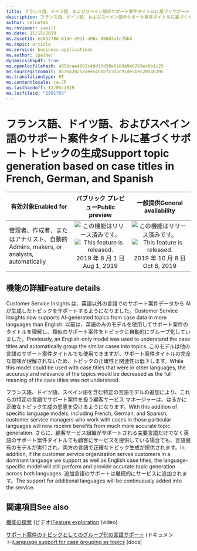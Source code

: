 ```yaml
---
title: フランス語、ドイツ語、およびスペイン語のサポート案件タイトルに基づくサポート トピックの生成
description: フランス語、ドイツ語、およびスペイン語のサポート案件タイトルに基づくサポート トピックの生成
author: relnotes
ms.reviewer: iawilt
ms.date: 11/15/2019
ms.assetid: ec63278d-615e-e911-a96c-000d3a1c7bbb
ms.topic: article
ms.service: business-applications
ms.author: tpalmer
dynamics365pdf: true
ms.openlocfilehash: 4056cae4002c4dd10d38e0160a9e6763ec6b1c25
ms.sourcegitcommit: 8576a2025aaee545bbfc7d3c91de5bec2054639c
ms.translationtype: HT
ms.contentlocale: ja-JP
ms.lasthandoff: 12/05/2019
ms.locfileid: "2891703"
---
```

# <a name="support-topic-generation-based-on-case-titles-in-french-german-and-spanish"></a><span data-ttu-id="9280a-103">フランス語、ドイツ語、およびスペイン語のサポート案件タイトルに基づくサポート トピックの生成</span><span class="sxs-lookup"><span data-stu-id="9280a-103">Support topic generation based on case titles in French, German, and Spanish</span></span>


| <span data-ttu-id="9280a-104">有効対象</span><span class="sxs-lookup"><span data-stu-id="9280a-104">Enabled for</span></span>    |  <span data-ttu-id="9280a-105">パブリック プレビュー</span><span class="sxs-lookup"><span data-stu-id="9280a-105">Public preview</span></span> | <span data-ttu-id="9280a-106">一般提供</span><span class="sxs-lookup"><span data-stu-id="9280a-106">General availability</span></span> | 
| ---------- | :----------: |:----------: |
|<span data-ttu-id="9280a-107">管理者、作成者、またはアナリスト、自動的</span><span class="sxs-lookup"><span data-stu-id="9280a-107">Admins, makers, or analysts, automatically</span></span>|<span data-ttu-id="9280a-108">![この機能はリリース済みです。](/dynamics365-release-plan/media/green-checkmark.png "この機能はリリース済みです。")</span><span class="sxs-lookup"><span data-stu-id="9280a-108">![This feature is released.](/dynamics365-release-plan/media/green-checkmark.png "This feature is released.")</span></span> <span data-ttu-id="9280a-109">2019 年 8 月 1 日</span><span class="sxs-lookup"><span data-stu-id="9280a-109">Aug 1, 2019</span></span>| <span data-ttu-id="9280a-110">![この機能はリリース済みです。](/dynamics365-release-plan/media/green-checkmark.png "この機能はリリース済みです。")</span><span class="sxs-lookup"><span data-stu-id="9280a-110">![This feature is released.](/dynamics365-release-plan/media/green-checkmark.png "This feature is released.")</span></span> <span data-ttu-id="9280a-111">2019 年 10 月 8 日</span><span class="sxs-lookup"><span data-stu-id="9280a-111">Oct 8, 2019</span></span>|






## <a name="feature-details"></a><span data-ttu-id="9280a-112">機能の詳細</span><span class="sxs-lookup"><span data-stu-id="9280a-112">Feature details</span></span>
<!--feature detail start -->
<span data-ttu-id="9280a-113">Customer Service Insights は、英語以外の言語でのサポート案件データから AI が生成したトピックをサポートするようになりました。</span><span class="sxs-lookup"><span data-stu-id="9280a-113">Customer Service Insights now supports AI-generated topics from case data in more languages than English.</span></span> <span data-ttu-id="9280a-114">以前は、英語のみのモデルを使用してサポート案件のタイトルを理解し、類似のサポート案件をトピックに自動的にグループ化していました。</span><span class="sxs-lookup"><span data-stu-id="9280a-114">Previously, an English-only model was used to understand the case titles and automatically group the similar cases into topics.</span></span> <span data-ttu-id="9280a-115">このモデルは他の言語のサポート案件タイトルでも使用できますが、サポート案件タイトルの完全な意味が理解されないため、トピックの正確性と関連性は低下します。</span><span class="sxs-lookup"><span data-stu-id="9280a-115">While this model could be used with case titles that were in other languages, the accuracy and relevance of the topics would be decreased as the full meaning of the case titles was not understood.</span></span> 

<span data-ttu-id="9280a-116">フランス語、ドイツ語、スペイン語を含む特定の言語モデルの追加により、これらの特定の言語でサポート案件を扱う顧客サービス マネージャーは、はるかに正確なトピック生成の恩恵を受けるようになります。</span><span class="sxs-lookup"><span data-stu-id="9280a-116">With this addition of specific language models, including French, German, and Spanish, customer service managers who work with cases in those particular languages will now receive benefits from much more accurate topic generation.</span></span> <span data-ttu-id="9280a-117">さらに、顧客サービス組織がサポートされる主要言語だけでなく英語のサポート案件タイトルでも顧客にサービスを提供している場合でも、言語固有のモデルが実行され、両方の言語で正確なトピック生成が提供されます。</span><span class="sxs-lookup"><span data-stu-id="9280a-117">In addition, if the customer service organization serves customers in a dominant language we support as well as English case titles, the language-specific model will still perform and provide accurate topic generation across both languages.</span></span> <span data-ttu-id="9280a-118">追加言語のサポートは継続的にサービスに追加されます。</span><span class="sxs-lookup"><span data-stu-id="9280a-118">The support for additional languages will be continuously added into the service.</span></span>
<!--feature detail end -->










## <a name="see-also"></a><span data-ttu-id="9280a-119">関連項目</span><span class="sxs-lookup"><span data-stu-id="9280a-119">See also</span></span>
<span data-ttu-id="9280a-120">[機能の探索](https://aka.ms/ROGCSI19RW2ROV3) (ビデオ)</span><span class="sxs-lookup"><span data-stu-id="9280a-120">[Feature exploration](https://aka.ms/ROGCSI19RW2ROV3) (video)</span></span>

<span data-ttu-id="9280a-121">[サポート案件のトピックとしてのグループ化の言語サポート](https://docs.microsoft.com/dynamics365/ai/customer-service-insights/supported-languages#language-support-for-case-grouping-as-topics) (ドキュメント)</span><span class="sxs-lookup"><span data-stu-id="9280a-121">[Language support for case grouping as topics](https://docs.microsoft.com/dynamics365/ai/customer-service-insights/supported-languages#language-support-for-case-grouping-as-topics) (docs)</span></span>
